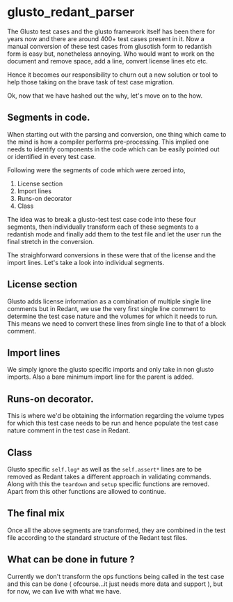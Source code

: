 # glusto_redant_parser

The Glusto test cases and the glusto framework itself has been there for years
now and there are around 400+ test cases present in it. Now a manual conversion
of these test cases from glusotish form to redantish form is easy but,
nonetheless annoying. Who would want to work on the document and remove space,
add a line, convert license lines etc etc.

Hence it becomes our responsibility to churn out a new solution or tool to help
those taking on the brave task of test case migration.

Ok, now that we have hashed out the why, let's move on to the how.

## Segments in code.

When starting out with the parsing and conversion, one thing which came to the
mind is how a compiler performs pre-processing. This implied one needs to
identify components in the code which can be easily pointed out or identified
in every test case.

Following were the segments of code which were zeroed into,
1. License section
2. Import lines
3. Runs-on decorator
4. Class

The idea was to break a glusto-test test case code into these four segments,
then individually transform each of these segments to a redantish mode
and finally add them to the test file and let the user run the final stretch
in the conversion.

The straighforward conversions in these were that of the license and the import
lines. Let's take a look into individual segments.

## License section

Glusto adds license information as a combination of multiple single line
comments but in Redant, we use the very first single line comment to determine
the test case nature and the volumes for which it needs to run. This means we 
need to convert these lines from single line to that of a block comment.

## Import lines

We simply ignore the glusto specific imports and only take in non glusto
imports. Also a bare minimum import line for the parent is added.

## Runs-on decorator.

This is where we'd be obtaining the information regarding the volume types
for which this test case needs to be run and hence populate the test case
nature comment in the test case in Redant.

## Class

Glusto specific `self.log*` as well as the `self.assert*` lines are to be
removed as Redant takes a different approach in validating commands. Along with
this the `teardown` and `setup` specific functions are removed. Apart from this
other functions are allowed to continue.

## The final mix

Once all the above segments are transformed, they are combined in the test file
according to the standard structure of the Redant test files.

## What can be done in future ?

Currently we don't transform the ops functions being called in the test case
and this can be done ( ofcourse...it just needs more data and support ), but
for now, we can live with what we have.
